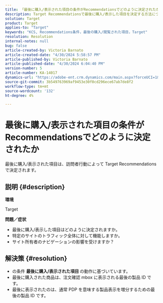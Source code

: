 ```yaml
---
title: 「最後に購入/表示された項目の条件がRecommendationsでどのように決定されたか」
description: Target Recommendationsで最後に購入/表示した項目を決定する方法について説明します。
solution: Target
product: Target
applies-to: "Target"
keywords: "KCS, Recommendations条件，最後の購入/閲覧された項目，Target"
resolution: Resolution
internal-notes: null
bug: false
article-created-by: Victoria Barnato
article-created-date: "4/30/2024 5:58:57 PM"
article-published-by: Victoria Barnato
article-published-date: "4/30/2024 6:04:40 PM"
version-number: 5
article-number: KA-14017
dynamics-url: "https://adobe-ent.crm.dynamics.com/main.aspx?forceUCI=1&pagetype=entityrecord&etn=knowledgearticle&id=f1a4cd4e-1b07-ef11-9f89-000d3a31b84a"
source-git-commit: 3b549763969af9453e30f0cd296ece67ab7de8f2
workflow-type: tm+mt
source-wordcount: '132'
ht-degree: 4%

---
```


# 最後に購入/表示された項目の条件がRecommendationsでどのように決定されたか


最後に購入/表示された項目は、訪問者行動によって Target Recommendationsで決定されます。

## 説明 {#description}


<b>環境</b>

Target



<b>問題／症状</b>

- 最後に購入/表示した項目はどのように決定されますか。
- 特定のサイトのトラフィック全体に対して機能しますか。
- サイト所有者のナビゲーションの影響を受けますか？





## 解決策 {#resolution}


- の条件 <b>最後に購入/表示された項目 </b>の動作に基づいています。
- 最後に購入された商品は、注文確認 mbox に表示される最後の製品 ID です。
- 最後に表示されたのは、通常 PDP を意味する製品表示を増分するための最後の製品 ID です。

